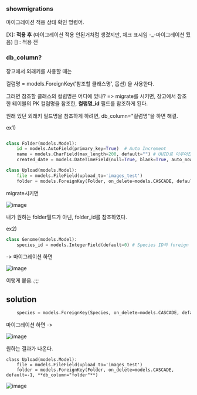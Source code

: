 ### showmigrations

마이그레이션 적용 상태 확인 명령어.

[X]: **적용 후** (마이그레이션 적용 안된거처럼 생겼지만, 체크 표시임 -_-마이그레이션 됬음) 
[] : 적용 전 


### db_column?

장고에서 외래키를 사용할 때는 

컬럼명 = models.ForeignKey('참조할 클래스명', 옵션) 을 사용한다. 


그러면 참조할 클래스의 컬럼명은 어디에 있나?
=> migrate를 시키면, 장고에서 참조한 테이블의 PK 컬럼명을 참조한, **컬럼명_id** 필드를 참조하게 된다.

원래 있던 외래키 필드명을 참조하게 하려면, db_column="컬럼명"을 하면 해결.


ex1)
```python

class Folder(models.Model):
    id = models.AutoField(primary_key=True)  # Auto Increment
    name = models.CharField(max_length=200, default="") # UUID로 이루어진 폴더명.
    created_date = models.DateTimeField(null=True, blank=True, auto_now_add=True)

class Upload(models.Model):
    file = models.FileField(upload_to='images_test')
    folder = models.ForeignKey(Folder, on_delete=models.CASCADE, default=-1)
```

migrate시키면

![image](https://user-images.githubusercontent.com/15938354/116501977-354ebc00-a8ed-11eb-8f5b-e443b21da78c.png)

내가 원하는 folder필드가 아닌, folder_id를 참조하였다. 


ex2)
```python
class Genome(models.Model):
    species_id = models.IntegerField(default=0) # Species ID의 foreign key임. TODO::나중에 species_name 없애고 species id만 남겨놓음 됨..-a
```
-> 마이그레이션 하면 

![image](https://user-images.githubusercontent.com/15938354/129115814-74fe877e-82e0-4cf3-acfe-0727108eb595.png)

이렇게 붙음..;;;

## solution
```python
    species = models.ForeignKey(Species, on_delete=models.CASCADE, default=-1)
```
마이그레이션 하면 
-> 

![image](https://user-images.githubusercontent.com/15938354/129115910-41318d93-f1dc-4bd6-9692-e77f44c1fa78.png)

원하는 결과가 나온다. 


```
class Upload(models.Model):
    file = models.FileField(upload_to='images_test')
    folder = models.ForeignKey(Folder, on_delete=models.CASCADE, default=-1, **db_column="folder"**)
```

![image](https://user-images.githubusercontent.com/15938354/116502072-83fc5600-a8ed-11eb-996f-d1873a6744d4.png)

